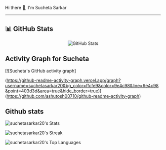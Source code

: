 Hi there 👋, I'm Sucheta Sarkar 
<hr style="border:1px solid #ccc">



## 📊 GitHub Stats
<p align="center">
  <img src="https://github-profile-trophy.vercel.app/?username=suchetasarkar20&theme=light" alt="GitHub Stats" />
</p>


## Activity Graph for Sucheta 
[![Sucheta's GitHub activity graph]

(https://github-readme-activity-graph.vercel.app/graph?username=suchetasarkar20&bg_color=ffcfe9&color=9e4c98&line=9e4c98&point=403d3d&area=true&hide_border=true)](https://github.com/ashutosh00710/github-readme-activity-graph)

## Github stats 

![suchetasarkar20's Stats](https://github-readme-stats.vercel.app/api?username=suchetasarkar20&theme=default&show_icons=true&hide_border=false&count_private=false)

![suchetasarkar20's Streak](https://github-readme-streak-stats.herokuapp.com/?user=suchetasarkar20&theme=default&hide_border=false)

![suchetasarkar20's Top Languages](https://github-readme-stats.vercel.app/api/top-langs/?username=suchetasarkar20&theme=default&show_icons=true&hide_border=false&layout=compact)

